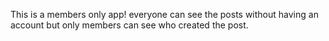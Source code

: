 This is a members only app!
everyone can see the posts without having an account
but only members can see who created the post.